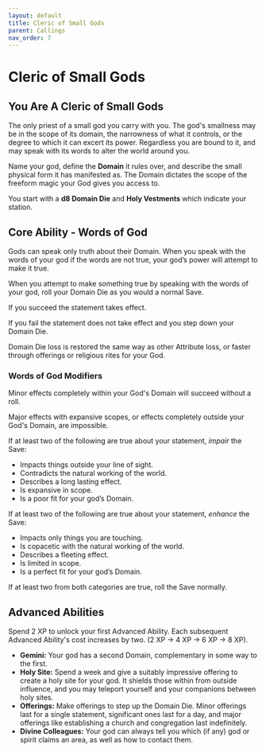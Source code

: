 ```yaml
---
layout: default
title: Cleric of Small Gods
parent: Callings
nav_order: 7
---
```


# Cleric of Small Gods

## You Are A Cleric of Small Gods

The only priest of a small god you carry with you. The god's smallness may be in the scope of its domain, the narrowness of what it controls, or the degree to which it can excert its power. Regardless you are bound to it, and may speak with its words to alter the world around you.

Name your god, define the **Domain** it rules over, and describe the small physical form it has manifested as. The Domain dictates the scope of the freeform magic your God gives you access to.

You start with a **d8 Domain Die** and **Holy Vestments** which indicate your station.

## Core Ability - Words of God

Gods can speak only truth about their Domain. When you speak with the words of your god if the words are not true, your god’s power will attempt to make it true. 

When you attempt to make something true by speaking with the words of your god, roll your Domain Die as you would a normal Save.

If you succeed the statement takes effect.

If you fail the statement does not take effect and you step down your Domain Die. 

Domain Die loss is restored the same way as other Attribute loss, or faster through offerings or religious rites for your God.

### Words of God Modifiers

Minor effects completely within your God's Domain will succeed without a roll. 

Major effects with expansive scopes, or effects completely outside your God's Domain, are impossible.

If at least two of the following are true about your statement, *impair* the Save:

* Impacts things outside your line of sight.
* Contradicts the natural working of the world.
* Describes a long lasting effect.
* Is expansive in scope.
* Is a poor fit for your god’s Domain.

If at least two of the following are true about your statement, *enhance* the Save:

* Impacts only things you are touching.
* Is copacetic with the natural working of the world.
* Describes a fleeting effect.
* Is limited in scope.
* Is a perfect fit for your god’s Domain.

If at least two from both categories are true, roll the Save normally.

## Advanced Abilities

Spend 2 XP to unlock your first Advanced Ability. Each subsequent Advanced Ability's cost increases by two. (2 XP → 4 XP → 6 XP → 8 XP).

* **Gemini:** Your god has a second Domain, complementary in some way to the first.
* **Holy Site:** Spend a week and give a suitably impressive offering to create a holy site for your god. It shields those within from outside influence, and you may teleport yourself and your companions between holy sites.
* **Offerings:** Make offerings to step up the Domain Die. Minor offerings last for a single statement, significant ones last for a day, and major offerings like establishing a church and congregation last indefinitely.
* **Divine Colleagues:** Your god can always tell you which (if any) god or spirit claims an area, as well as how to contact them.